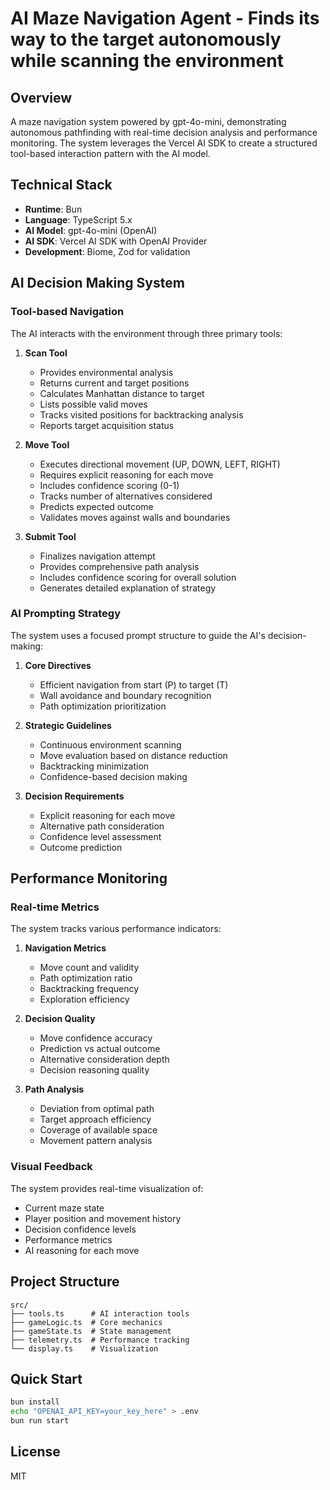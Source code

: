 # AI Maze Navigation Agent - Finds its way to the target autonomously while scanning the environment

## Overview
A maze navigation system powered by gpt-4o-mini, demonstrating autonomous pathfinding with real-time decision analysis and performance monitoring. The system leverages the Vercel AI SDK to create a structured tool-based interaction pattern with the AI model.

## Technical Stack
- **Runtime**: Bun
- **Language**: TypeScript 5.x
- **AI Model**: gpt-4o-mini (OpenAI)
- **AI SDK**: Vercel AI SDK with OpenAI Provider
- **Development**: Biome, Zod for validation

## AI Decision Making System

### Tool-based Navigation
The AI interacts with the environment through three primary tools:

1. **Scan Tool**
   - Provides environmental analysis
   - Returns current and target positions
   - Calculates Manhattan distance to target
   - Lists possible valid moves
   - Tracks visited positions for backtracking analysis
   - Reports target acquisition status

2. **Move Tool**
   - Executes directional movement (UP, DOWN, LEFT, RIGHT)
   - Requires explicit reasoning for each move
   - Includes confidence scoring (0-1)
   - Tracks number of alternatives considered
   - Predicts expected outcome
   - Validates moves against walls and boundaries

3. **Submit Tool**
   - Finalizes navigation attempt
   - Provides comprehensive path analysis
   - Includes confidence scoring for overall solution
   - Generates detailed explanation of strategy

### AI Prompting Strategy
The system uses a focused prompt structure to guide the AI's decision-making:

1. **Core Directives**
   - Efficient navigation from start (P) to target (T)
   - Wall avoidance and boundary recognition
   - Path optimization prioritization

2. **Strategic Guidelines**
   - Continuous environment scanning
   - Move evaluation based on distance reduction
   - Backtracking minimization
   - Confidence-based decision making

3. **Decision Requirements**
   - Explicit reasoning for each move
   - Alternative path consideration
   - Confidence level assessment
   - Outcome prediction

## Performance Monitoring

### Real-time Metrics
The system tracks various performance indicators:

1. **Navigation Metrics**
   - Move count and validity
   - Path optimization ratio
   - Backtracking frequency
   - Exploration efficiency

2. **Decision Quality**
   - Move confidence accuracy
   - Prediction vs actual outcome
   - Alternative consideration depth
   - Decision reasoning quality

3. **Path Analysis**
   - Deviation from optimal path
   - Target approach efficiency
   - Coverage of available space
   - Movement pattern analysis

### Visual Feedback
The system provides real-time visualization of:

- Current maze state
- Player position and movement history
- Decision confidence levels
- Performance metrics
- AI reasoning for each move

## Project Structure

```
src/
├── tools.ts      # AI interaction tools
├── gameLogic.ts  # Core mechanics
├── gameState.ts  # State management
├── telemetry.ts  # Performance tracking
└── display.ts    # Visualization
```

## Quick Start

```bash
bun install
echo "OPENAI_API_KEY=your_key_here" > .env
bun run start
```

## License
MIT
